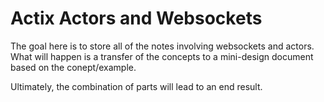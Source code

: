 # Actix Actors and Websockets

The goal here is to store all of the notes involving websockets and actors. What will happen is a transfer of the concepts to a mini-design document based on the conept/example.

Ultimately, the combination of parts will lead to an end result.